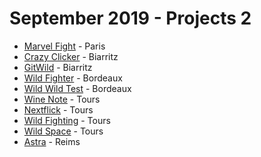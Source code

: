 # September 2019 - Projects 2

- [Marvel Fight](https://clicker-game-wcc.netlify.com/) - Paris
- [Crazy Clicker](https://crazyclicker.netlify.com/) - Biarritz
- [GitWild](https://gitwild.netlify.com/) - Biarritz
- [Wild Fighter](https://optimistic-fermi-152103.netlify.com/) - Bordeaux
- [Wild Wild Test](https://boring-clarke-44398d.netlify.com/) - Bordeaux
- [Wine Note](https://wine-note.netlify.com/) - Tours
- [Nextflick](https://nextflick.netlify.com/) - Tours
- [Wild Fighting](https://wildfighting.netlify.com/) - Tours
- [Wild Space](https://wildspace.netlify.com/) - Tours
- [Astra](https://astranasa.netlify.com) - Reims
